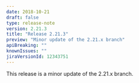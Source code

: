```yaml
---
date: 2018-10-21
draft: false 
type: release-note
version: 2.21.3
title: "Release 2.21.3"
preview: "Minor update of the 2.21.x branch"
apiBreaking: ""
knownIssues: ""
jiraVersionId: 12343751
---
```


This release is a minor update of the 2.21.x branch.
